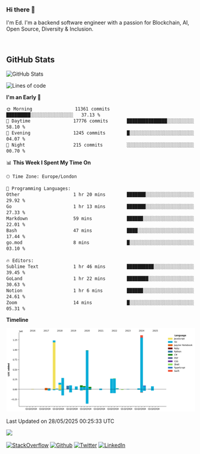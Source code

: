 ### Hi there 👋
 I'm Ed. I'm a backend software engineer with a passion for Blockchain, AI, Open Source, Diversity & Inclusion.

<br />

<h2>GitHub Stats</h2>
<p><img src="https://github-readme-stats.vercel.app/api?username=echarrod&amp;show_icons=true" alt="GitHub Stats"></p>

<!--START_SECTION:waka-->
![Lines of code](https://img.shields.io/badge/From%20Hello%20World%20I%27ve%20Written-5.4%20million%20lines%20of%20code-blue)

**I'm an Early 🐤** 

```text
🌞 Morning                11361 commits       █████████░░░░░░░░░░░░░░░░   37.13 % 
🌆 Daytime                17776 commits       ███████████████░░░░░░░░░░   58.10 % 
🌃 Evening                1245 commits        █░░░░░░░░░░░░░░░░░░░░░░░░   04.07 % 
🌙 Night                  215 commits         ░░░░░░░░░░░░░░░░░░░░░░░░░   00.70 % 
```


📊 **This Week I Spent My Time On** 

```text
🕑︎ Time Zone: Europe/London

💬 Programming Languages: 
Other                    1 hr 20 mins        ███████░░░░░░░░░░░░░░░░░░   29.92 % 
Go                       1 hr 13 mins        ███████░░░░░░░░░░░░░░░░░░   27.33 % 
Markdown                 59 mins             ██████░░░░░░░░░░░░░░░░░░░   22.01 % 
Bash                     47 mins             ████░░░░░░░░░░░░░░░░░░░░░   17.44 % 
go.mod                   8 mins              █░░░░░░░░░░░░░░░░░░░░░░░░   03.10 % 

🔥 Editors: 
Sublime Text             1 hr 46 mins        ██████████░░░░░░░░░░░░░░░   39.45 % 
GoLand                   1 hr 22 mins        ████████░░░░░░░░░░░░░░░░░   30.63 % 
Notion                   1 hr 6 mins         ██████░░░░░░░░░░░░░░░░░░░   24.61 % 
Zoom                     14 mins             █░░░░░░░░░░░░░░░░░░░░░░░░   05.31 % 
```

**Timeline**

![Lines of Code chart](https://raw.githubusercontent.com/echarrod/echarrod/main/assets/bar_graph.png)


 Last Updated on 28/05/2025 00:25:33 UTC
<!--END_SECTION:waka-->

![](https://komarev.com/ghpvc/?username=echarrod)

<p>
<a href="https://stackoverflow.com/users/1014632/ech" target="_blank"><img alt="StackOverflow" src="https://img.shields.io/badge/-Stackoverflow-FE7A16?style=for-the-badge&logo=stack-overflow&logoColor=white" /></a> 
<a href="https://github.com/echarrod" target="_blank"><img alt="Github" src="https://img.shields.io/badge/GitHub-%2312100E.svg?&style=for-the-badge&logo=Github&logoColor=white" /></a> 
<a href="https://twitter.com/e_harrod" target="_blank"><img alt="Twitter" src="https://img.shields.io/badge/twitter-%231DA1F2.svg?&style=for-the-badge&logo=twitter&logoColor=white" /></a> 
<a href="https://www.linkedin.com/in/ed-harrod" target="_blank"><img alt="LinkedIn" src="https://img.shields.io/badge/linkedin-%230077B5.svg?&style=for-the-badge&logo=linkedin&logoColor=white" /></a>

